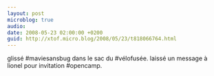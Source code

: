 ```yaml
---
layout: post
microblog: true
audio: 
date: 2008-05-23 02:00:00 +0200
guid: http://xtof.micro.blog/2008/05/23/t818066764.html
---
```

glissé #maviesansbug dans le sac du #vélofusée. laissé un message à lionel pour invitation #opencamp.
